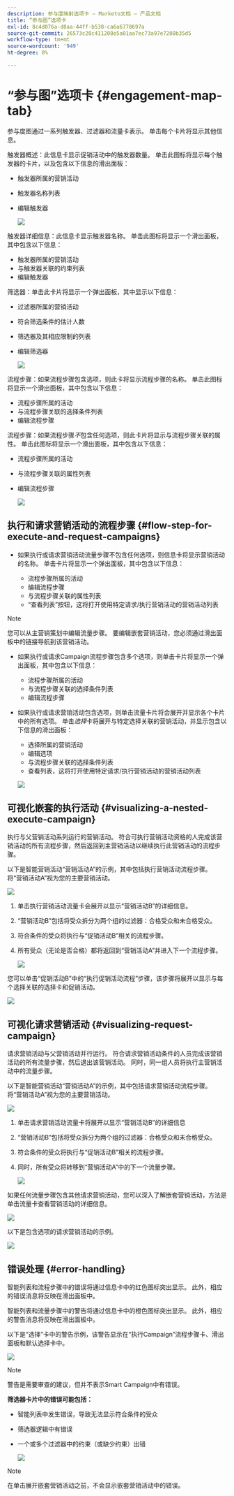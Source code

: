 ```yaml
---
description: 参与度映射选项卡 — Marketo文档 — 产品文档
title: “参与图”选项卡
exl-id: 8c4d076a-d8aa-44ff-b538-ca6a6778697a
source-git-commit: 26573c20c411208e5a01aa7ec73a97e7208b35d5
workflow-type: tm+mt
source-wordcount: '949'
ht-degree: 0%

---
```


# “参与图”选项卡 {#engagement-map-tab}

参与度图通过一系列触发器、过滤器和流量卡表示。 单击每个卡片将显示其他信息。

触发器概述：此信息卡显示促销活动中的触发器数量。 单击此图标将显示每个触发器的卡片，以及包含以下信息的滑出面板：

* 触发器所属的营销活动
* 触发器名称列表
* 编辑触发器

  ![](assets/engagement-map-tab-1.png)

触发器详细信息：此信息卡显示触发器名称。 单击此图标将显示一个滑出面板，其中包含以下信息：

* 触发器所属的营销活动
* 与触发器关联的约束列表
* 编辑触发器

筛选器：单击此卡片将显示一个弹出面板，其中显示以下信息：

* 过滤器所属的营销活动
* 符合筛选条件的估计人数
* 筛选器及其相应限制的列表
* 编辑筛选器

  ![](assets/engagement-map-tab-3.png)

流程步骤：如果流程步骤包含选项，则此卡将显示流程步骤的名称。 单击此图标将显示一个滑出面板，其中包含以下信息：

* 流程步骤所属的活动
* 与流程步骤关联的选择条件列表
* 编辑流程步骤

流程步骤：如果流程步骤&#x200B;_不_&#x200B;包含任何选项，则此卡片将显示与流程步骤关联的属性。 单击此图标将显示一个滑出面板，其中包含以下信息：

* 流程步骤所属的活动
* 与流程步骤关联的属性列表
* 编辑流程步骤

  ![](assets/engagement-map-tab-5.png)

## 执行和请求营销活动的流程步骤 {#flow-step-for-execute-and-request-campaigns}

* 如果执行或请求营销活动流量步骤不包含任何选项，则信息卡将显示营销活动的名称。 单击卡片将显示一个弹出面板，其中包含以下信息：

   * 流程步骤所属的活动
   * 编辑流程步骤
   * 与流程步骤关联的属性列表
   * “查看列表”按钮，这将打开使用特定请求/执行营销活动的营销活动列表

>[!NOTE]
>
>您可以从主营销策划中编辑流量步骤。 要编辑嵌套营销活动，您必须通过滑出面板中的链接导航到该营销活动。

* 如果执行或请求Campaign流程步骤包含多个选项，则单击卡片将显示一个弹出面板，其中包含以下信息：

   * 流程步骤所属的活动
   * 与流程步骤关联的选择条件列表
   * 编辑流程步骤

* 如果执行或请求营销活动包含选项，则单击流量卡片将会展开并显示各个卡片中的所有选项。 单击&#x200B;_选择_&#x200B;卡将展开与特定选择关联的营销活动，并显示包含以下信息的滑出面板：

   * 选择所属的营销活动
   * 编辑选项
   * 与流程步骤关联的选择条件列表
   * 查看列表，这将打开使用特定请求/执行营销活动的营销活动列表

  ![](assets/engagement-map-tab-10.png)

## 可视化嵌套的执行活动 {#visualizing-a-nested-execute-campaign}

执行与父营销活动系列运行的营销活动。 符合可执行营销活动资格的人完成该营销活动的所有流程步骤，然后返回到主营销活动以继续执行此营销活动的流程步骤。

以下是智能营销活动“营销活动A”的示例，其中包括执行营销活动流程步骤。 将“营销活动A”视为您的主要营销活动。

![](assets/engagement-map-tab-11.png)

1. 单击执行营销活动流量卡会展开以显示“营销活动B”的详细信息。
1. “营销活动B”包括将受众拆分为两个组的过滤器：合格受众和未合格受众。
1. 符合条件的受众将执行与“促销活动B”相关的流程步骤。
1. 所有受众（无论是否合格）都将返回到“营销活动A”并进入下一个流程步骤。

   ![](assets/engagement-map-tab-12.png)

您可以单击“促销活动B”中的“执行促销活动流程”步骤，该步骤将展开以显示与每个选择关联的选择卡和促销活动。

![](assets/engagement-map-tab-13.png)

## 可视化请求营销活动 {#visualizing-request-campaign}

请求营销活动与父营销活动并行运行。 符合请求营销活动条件的人员完成该营销活动的所有流量步骤，然后退出该营销活动。 同时，同一组人员将执行主营销活动中的流量步骤。

以下是智能营销活动“营销活动A”的示例，其中包括请求营销活动流程步骤。 将“营销活动A”视为您的主要营销活动。

![](assets/engagement-map-tab-14.png)

1. 单击请求营销活动流量卡将展开以显示“营销活动B”的详细信息
1. “营销活动B”包括将受众拆分为两个组的过滤器：合格受众和未合格受众。
1. 符合条件的受众将执行与“促销活动B”相关的流程步骤。
1. 同时，所有受众将转移到“营销活动A”中的下一个流量步骤。

   ![](assets/engagement-map-tab-15.png)

如果任何流量步骤包含其他请求营销活动，您可以深入了解嵌套营销活动，方法是单击流量卡查看营销活动的详细信息。

![](assets/engagement-map-tab-16.png)

以下是包含选项的请求营销活动的示例。

![](assets/engagement-map-tab-17.png)

## 错误处理 {#error-handling}

智能列表和流程步骤中的错误将通过信息卡中的红色图标突出显示。 此外，相应的错误消息将反映在滑出面板中。

智能列表和流量步骤中的警告将通过信息卡中的橙色图标突出显示。 此外，相应的警告消息将反映在滑出面板中。

以下是“选择”卡中的警告示例，该警告显示在“执行Campaign”流程步骤卡、滑出面板和默认选择卡中。

![](assets/engagement-map-tab-18.png)

>[!NOTE]
>
>警告是需要审查的建议，但并不表示Smart Campaign中有错误。

**筛选器卡片中的错误可能包括：**

* 智能列表中发生错误，导致无法显示符合条件的受众

* 筛选器逻辑中有错误

* 一个或多个过滤器中的约束（或缺少约束）出错

  ![](assets/engagement-map-tab-20.png)

>[!NOTE]
>
>在单击展开嵌套营销活动之前，不会显示嵌套营销活动中的错误。
